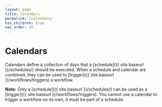 ```yaml
---
layout: page
title: Calendars
permalink: /calendars/
has_children: true
nav_order: 35
---
```


# Calendars
Calendars define a collection of days that a [schedule]({{ site.baseurl }}/schedules/) should be executed. When a schedule and calendar are combined, they can be used to [trigger]({{ site.baseurl }}/workflows/triggers) a workflow.

**Note:** Only a [schedule]({{ site.baseurl }}/schedules/) can be used as a [trigger]({{ site.baseurl }}/workflows/triggers). You cannot use a calendar to trigger a workflow on its own, it must be part of a schedule.

